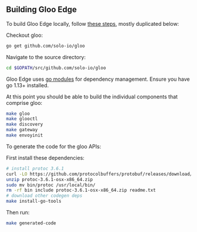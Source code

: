 ## Building Gloo Edge 

To build Gloo Edge locally, follow [these steps](https://docs.solo.io/gloo/latest/guides/dev/setting-up-dev-environment/), mostly duplicated below:

Checkout gloo:

```bash
go get github.com/solo-io/gloo
```

Navigate to the source directory:

```bash
cd $GOPATH/src/github.com/solo-io/gloo
```

Gloo Edge uses [go modules](https://github.com/golang/go/wiki/Modules) for dependency management. Ensure you have go 1.13+ installed.

At this point you should be able to build the individual components that comprise gloo:

```bash
make gloo
make glooctl
make discovery
make gateway
make envoyinit
```


To generate the code for the gloo APIs:


First install these dependencies:

```bash
# install protoc 3.6.1
curl -LO https://github.com/protocolbuffers/protobuf/releases/download/v3.6.1/protoc-3.6.1-osx-x86_64.zip
unzip protoc-3.6.1-osx-x86_64.zip
sudo mv bin/protoc /usr/local/bin/
rm -rf bin include protoc-3.6.1-osx-x86_64.zip readme.txt
# download other codegen deps
make install-go-tools
```

Then run:

```bash
make generated-code
```